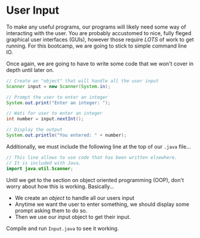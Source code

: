 # User Input

To make any useful programs, our programs will likely need some way
of interacting with the user. You are probably accustomed to nice,
fully fleged graphical user interfaces (GUIs), however those
require *LOTS* of work to get running. For this bootcamp, we are
going to stick to simple command line IO.

Once again, we are going to have to write some code that we won't
cover in depth until later on.

```java
// Create an "object" that will handle all the user input
Scanner input = new Scanner(System.in);

// Prompt the user to enter an integer
System.out.print("Enter an integer: ");

// Wati for user to enter an integer
int number = input.nextInt();

// Display the output
System.out.println("You entered: " + number);
```

Additionally, we must include the following line at the top of our
`.java` file...

```java
// This line allows to use code that has been written elsewhere.
// It is included with Java.
import java.util.Scanner;
```

Until we get to the section on object oriented programming (OOP),
don't worry about how this is working. Basically...

* We create an *object* to handle all our users input
* Anytime we want the user to enter something, we should display
  some prompt asking them to do so.
* Then we use our input object to get their input.

Compile and run `Input.java` to see it working.
